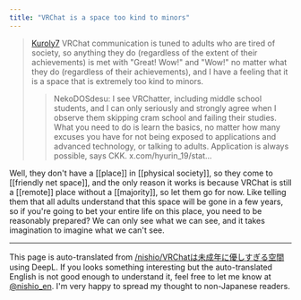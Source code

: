 ```yaml
---
title: "VRChat is a space too kind to minors"
---
```


> [Kuroly7](https://x.com/Kuroly7/status/1829005372620931461) VRChat communication is tuned to adults who are tired of society, so anything they do (regardless of the extent of their achievements) is met with "Great! Wow!" and "Wow!" no matter what they do (regardless of their achievements), and I have a feeling that it is a space that is extremely too kind to minors.
>  >NekoDOSdesu: I see VRChatter, including middle school students, and I can only seriously and strongly agree when I observe them skipping cram school and failing their studies.
>  What you need to do is learn the basics, no matter how many excuses you have for not being exposed to applications and advanced technology, or talking to adults.
>  Application is always possible, says CKK. x.com/hyurin_19/stat...

Well, they don't have a [[place]] in [[physical society]], so they come to [[friendly net space]], and the only reason it works is because VRChat is still a [[remote]] place without a [[majority]], so let them go for now.
Like telling them that all adults understand that this space will be gone in a few years, so if you're going to bet your entire life on this place, you need to be reasonably prepared?
We can only see what we can see, and it takes imagination to imagine what we can't see.

---
This page is auto-translated from [/nishio/VRChatは未成年に優しすぎる空間](https://scrapbox.io/nishio/VRChatは未成年に優しすぎる空間) using DeepL. If you looks something interesting but the auto-translated English is not good enough to understand it, feel free to let me know at [@nishio_en](https://twitter.com/nishio_en). I'm very happy to spread my thought to non-Japanese readers.